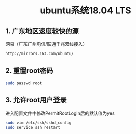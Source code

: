 # <center>ubuntu系统18.04 LTS</center>

## 1. 广东地区速度较快的源

网易（广东广州电信/联通千兆双线接入）
```bash
http://mirrors.163.com/ubuntu/
```

## 2. 重置root密码

```bash
sudo passwd root
```

## 3. 允许root用户登录

进入配置文件中修改PermitRootLogin后的默认值为yes
```bash
sudo vim /etc/ssh/sshd_config
sudo service ssh restart
```